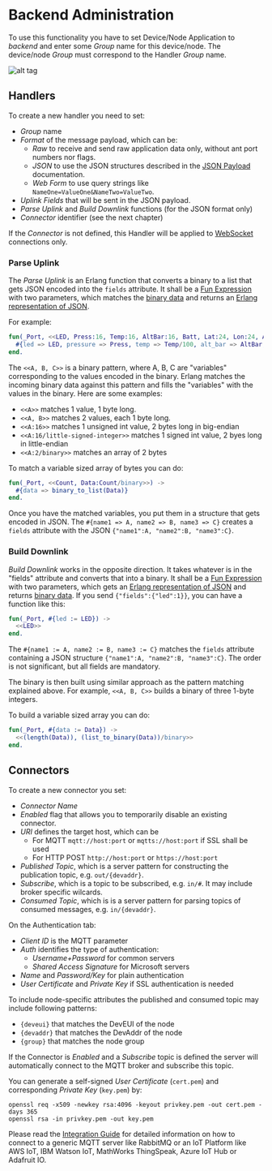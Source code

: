 # Backend Administration

To use this functionality you have to set Device/Node Application to *backend*
and enter some *Group* name for this device/node. The device/node *Group*
must correspond to the Handler *Group* name.

![alt tag](https://raw.githubusercontent.com/gotthardp/lorawan-server/master/doc/images/admin-handler.png)

## Handlers

To create a new handler you need to set:
 * *Group* name
 * *Format* of the message payload, which can be:
   * *Raw* to receive and send raw application data only, without ant port numbers nor flags.
   * *JSON* to use the JSON structures described in the [JSON Payload](JSON.md) documentation.
   * *Web Form* to use query strings like `NameOne=ValueOne&NameTwo=ValueTwo`.
 * *Uplink Fields* that will be sent in the JSON payload.
 * *Parse Uplink* and *Build Downlink* functions (for the JSON format only)
 * *Connector* identifier (see the next chapter)

If the *Connector* is not defined, this Handler will be applied to
[WebSocket](WebSockets.md) connections only.

### Parse Uplink

The *Parse Uplink* is an Erlang function that converts a binary to a list that
gets JSON encoded into the `fields` attribute. It shall be a
[Fun Expression](http://erlang.org/doc/reference_manual/expressions.html#funs)
with two parameters, which matches the
[binary data](http://erlang.org/doc/programming_examples/bit_syntax.html)
and returns an
[Erlang representation of JSON](https://github.com/talentdeficit/jsx#json---erlang-mapping).

For example:

```erlang
fun(_Port, <<LED, Press:16, Temp:16, AltBar:16, Batt, Lat:24, Lon:24, AltGps:16>>) ->
  #{led => LED, pressure => Press, temp => Temp/100, alt_bar => AltBar, batt => Batt}
end.
```

The `<<A, B, C>>` is a binary pattern, where A, B, C are "variables" corresponding
to the values encoded in the binary. Erlang matches the incoming binary data against
this pattern and fills the "variables" with the values in the binary. Here are some
examples:
 * `<<A>>` matches 1 value, 1 byte long.
 * `<<A, B>>` matches 2 values, each 1 byte long.
 * `<<A:16>>` matches 1 unsigned int value, 2 bytes long in big-endian
 * `<<A:16/little-signed-integer>>` matches 1 signed int value, 2 byes long in little-endian
 * `<<A:2/binary>>` matches an array of 2 bytes

To match a variable sized array of bytes you can do:

```erlang
fun(_Port, <<Count, Data:Count/binary>>) ->
  #{data => binary_to_list(Data)}
end.
```

Once you have the matched variables, you put them in a structure that gets encoded in JSON.
The `#{name1 => A, name2 => B, name3 => C}` creates a `fields` attribute with
the JSON `{"name1":A, "name2":B, "name3":C}`.

### Build Downlink

*Build Downlink* works in the opposite direction. It takes whatever is in the
"fields" attribute and converts that into a binary. It shall be a
[Fun Expression](http://erlang.org/doc/reference_manual/expressions.html#funs)
with two parameters, which gets an
[Erlang representation of JSON](https://github.com/talentdeficit/jsx#json---erlang-mapping)
and returns
[binary data](http://erlang.org/doc/programming_examples/bit_syntax.html).
If you send `{"fields":{"led":1}}`, you can have a function like this:

```erlang
fun(_Port, #{led := LED}) ->
  <<LED>>
end.
```

The `#{name1 := A, name2 := B, name3 := C}` matches the `fields` attribute containing
a JSON structure `{"name1":A, "name2":B, "name3":C}`. The order is not significant,
but all fields are mandatory.

The binary is then built using similar approach as the pattern matching
explained above. For example, `<<A, B, C>>` builds a binary of three 1-byte integers.

To build a variable sized array you can do:

```erlang
fun(_Port, #{data := Data}) ->
  <<(length(Data)), (list_to_binary(Data))/binary>>
end.
```


## Connectors

To create a new connector you set:
 * *Connector Name*
 * *Enabled* flag that allows you to temporarily disable an existing connector.
 * *URI* defines the target host, which can be
   * For MQTT `mqtt://host:port` or `mqtts://host:port` if SSL shall be used
   * For HTTP POST `http://host:port` or `https://host:port`
 * *Published Topic*, which is a server pattern for constructing the publication
   topic, e.g. `out/{devaddr}`.
 * *Subscribe*, which is a topic to be subscribed, e.g. `in/#`. It may include
   broker specific wilcards.
 * *Consumed Topic*, which is is a server pattern for parsing topics of consumed
   messages, e.g. `in/{devaddr}`.

On the Authentication tab:
 * *Client ID* is the MQTT parameter
 * *Auth* identifies the type of authentication:
   * *Username+Password* for common servers
   * *Shared Access Signature* for Microsoft servers
 * *Name* and *Password/Key* for plain authentication
 * *User Certificate* and *Private Key* if SSL authentication is needed

To include node-specific attributes the published and consumed topic may include
following patterns:
 * `{deveui}` that matches the DevEUI of the node
 * `{devaddr}` that matches the DevAddr of the node
 * `{group}` that matches the node group

If the Connector is *Enabled* and a *Subscribe* topic is defined the server will
automatically connect to the MQTT broker and subscribe this topic.

You can generate a self-signed *User Certificate* (`cert.pem`) and corresponding
*Private Key* (`key.pem`) by:
```
openssl req -x509 -newkey rsa:4096 -keyout privkey.pem -out cert.pem -days 365
openssl rsa -in privkey.pem -out key.pem
```

Please read the [Integration Guide](Integration.md) for detailed information on
how to connect to a generic MQTT server like RabbitMQ or an IoT Platform like
AWS IoT, IBM Watson IoT, MathWorks ThingSpeak, Azure IoT Hub or Adafruit IO.
